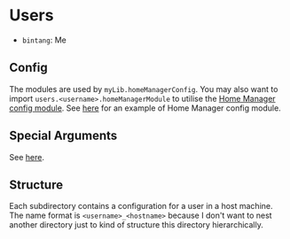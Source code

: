 # Users

- `bintang`: Me

## Config

The modules are used by `myLib.homeManagerConfig`. You may also want to import
`users.<username>.homeManagerModule` to utilise the
[Home Manager config module](../config/README.md#home-manager-config-module). See
[here](./bintang_barbatos/default.nix) for an example of Home Manager config module.

## Special Arguments

See [here](../config/README.md#special-arguments).

## Structure

Each subdirectory contains a configuration for a user in a host machine. The name format is
`<username>_<hostname>` because I don't want to nest another directory just to kind of structure
this directory hierarchically.
